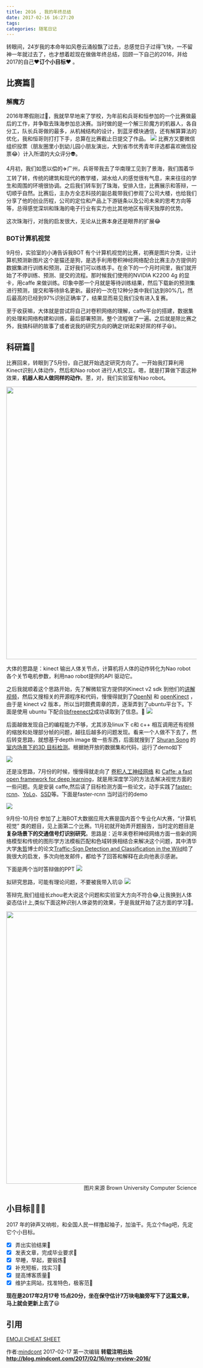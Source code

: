```yaml
---
title: 2016 , 我的年终总结
date: 2017-02-16 16:27:20
tags:
categories: 随笔日记
---
```

转眼间，24岁我的本命年如风卷云涌般飘了过去，总感觉日子过得飞快，一不留神一年就过去了，也才想着趁现在做做年终总结，回顾一下自己的2016，并给2017的自己:heart:**订个小目标**:heart: 。

## 比赛篇:muscle:
### 解魔方

2016年寒假刚过:monkey:，我就早早地来了学校，为年前和兵哥和恒参加的一个比赛做最后的工作，并争取去珠海参加总决赛。当时做的是一个解三阶魔方的机器人，各自分工，队长兵哥做的最多，从机械结构的设计，到蓝牙模块通信，还有解算算法的优化，我和恒哥则打打下手，总算在比赛截止日提交了作品。
![](http://static.mindcont.com/blog/images/resources/20160306.jpg)
比赛方又要微信组织投票（朋友圈里小到幼儿园小朋友演出，大到省市优秀青年评选都喜欢微信投票:joy:）计入所谓的大众评分:alien:。

4月初，我们如愿以偿的:airplane:广州，兵哥带我去了华南理工见到了景海，我们围着华工转了转，传统的建筑和现代的教学楼，湖水给人的感觉很有气息，来来往往的学生和周围的环境很协调。之后我们转车到了珠海，安排入住，比赛展示和答辩，一切顺乎自然。比赛后，主办方全志科技的副总裁带我们参观了公司大楼，也给我们分享了他的创业历程，公司的定位和产品上下游链条以及公司未来的思考方向等等，总得感觉深圳和珠海的电子行业有实力也比其他地区有得天独厚的优势。

这次珠海行，对我的启发很大，无论从比赛本身还是眼界的扩展:joy:

###  BOT计算机视觉

9月份，实验室的小涛告诉我BOT 有个计算机视觉的比赛，初赛是图片分类，让计算机预测新图片这个是猫还是狗，是选手利用卷积神经网络配合比赛主办方提供的数据集进行训练和预测，正好我们可以练练手。在余下的一个月时间里，我们就开始了不停训练、预测、提交的流程。那时候我们使用的NVIDIA K2200 4g 的显卡，用caffe 来做训练。印象中那一个月就是等待训练结果，然后下载新的预测集进行预测，提交和等待排名更新。最好的一次在12种分类中我们达到80%几，然后最高的已经到97%识别正确率了，结果显而易见我们没有进入复赛。

至于收获嘛，大体就是尝试将自己对卷积网络的理解，caffe平台的搭建，数据集的处理和网络构建和训练，最后部署预测，整个流程做了一遍。之后就是除比赛之外，我搞科研的故事了或者说我的研究方向的确定(听起来好屌的样子:laughing:)。

## 科研篇:punch:
比赛回来，转眼到了5月份，自己就开始选定研究方向了。一开始我打算利用 Kinect识别人体动作，然后和Nao robot 进行人机交互。嗯，就是打算做下面这种效果，**机器人和人做同样的动作**。蒽，对，我们实验室有Nao robot。

<img src="http://static.mindcont.com/blog/images/resources/kinect-nao.jpg" width="720" >

大体的思路是：kinect 输出人体关节点，计算机将人体的动作转化为Nao robot 各个关节电机参数，利用nao robot提供的API 驱动它。

之后我就顺着这个思路开始，先了解微软官方提供的Kinect v2 sdk 到他们的[讲解视频](https://mva.microsoft.com/zh-cn/training-courses/-kinect-for-windows-v2--8743?l=15BQDzV1_4504984382)，然后又搜相关的开源程序和代码，慢慢得就到了[OpenNI](https://structure.io/openni) 和 [openKinect](https://openkinect.org/wiki/Main_Page/zh-hans) ，由于是 kinect v2 版本，所以当时颇费周章的弄，逐渐弄到了ubuntu平台下。下面是使用 ubuntu 下配合[libfreenect2](https://github.com/OpenKinect/libfreenect2)成功读取到了信息。:poop:
![](http://static.mindcont.com/blog/images/resources/openkinect_v2_ubuntu.png)

后面越做发现自己的编程能力不够，尤其涉及linux下 c和 c++ 相互调用还有视频的缩放和处理部分帧的问题，越往后越多的问题发现。看来一个人做不下去了，然后转变思路，就想基于depth image 做一些东西，后面就搜到了 [Shuran Song](http://vision.princeton.edu/people/shurans/) 的[室内场景下的3D 目标检测](http://videolectures.net/eccv2014_song_depth_images/)。根据她开放的数据集和代码，运行了demo如下

![](http://static.mindcont.com/blog/images/resources/reproduce-shuransong-results.jpg)

还是没思路，7月份的时候，慢慢得就走向了 [卷积人工神经网络](http://cs231n.stanford.edu/) 和 [Caffe: a fast open framework for deep learning](http://blog.mindcont.com/2017/02/15/caffe-guide-book/)，就是用深度学习的方法去解决视觉方面的一些问题。先是安装 caffe,然后读了目标检测方面一些论文，动手实践了[faster-rcnn](https://github.com/ShaoqingRen/faster_rcnn)、[YoLo](http://pjreddie.com/darknet/yolo/)、[SSD](https://github.com/weiliu89/caffe/tree/ssd)等。下面是faster-rcnn 当时运行的demo

![](http://static.mindcont.com/blog/images/resources/faster-rcnn.png)

9月份-10月份 参加了上海BOT大数据应用大赛是国内首个专业化AI大赛，“计算机视觉” 类的题目，见上面第二个比赛。11月初就开始弄开题报告，当时定的题目是**复杂场景下的交通信号灯识别研究**。思路是：近年来卷积神经网络方面一些新的网络模型和传统的图形学方法模板匹配和色域转换相结合来解决这个问题，其中清华大学[朱哲](http://cg.cs.tsinghua.edu.cn/traffic-sign/)博士的论文[Traffic-Sign Detection and Classification in the Wild](http://cg.cs.tsinghua.edu.cn/traffic-sign/0682.pdf)给了我很大的启发，多次向他发邮件，都给予了回答和解释在此向他表示感谢。

下面是两个当时答辩做的PPT
![](http://static.mindcont.com/blog/images/resources/tlr-research-status.jpg)

拟研究思路，可能有理论问题，不要被我带入坑:stuck_out_tongue_winking_eye:
![](http://static.mindcont.com/blog/images/resources/idea-of-traffic-signal-recognition.jpg)

答辩完,我们组组长zhou老大说这个问题和实验室大方向不符合:joy:,让我换到人体姿态估计上,类似下面这种识别人体姿势的效果，于是我就开始了这方面的学习:dog:。

<img src="http://static.mindcont.com/blog/images/resources/amdo2012andriluka.jpg" align="right" width="720">
<p align="right">图片来源 Brown University Computer Science</p>

## 小目标:baby_chick::baby_chick::baby_chick:
2017 年的钟声又响啦，和全国人民一样撸起袖子，加油干。先立个flag吧，先定它个小目标。

- [x] 弄出实验结果:frog:
- [x] 发表文章，完成毕业要求:penguin:
- [x] 早睡，早起，要锻炼:ant:
- [x] 补充短板，找实习:wolf:
- [x] 提高博客质量:whale2:
- [x] 维护主网站，找准特色，极客范:palm_tree:

**现在是2017年2月17号 15点20分，坐在保守估计7万块电脑旁写下了这篇文章，马上就会更新上去了**:smiley:
## 引用
[EMOJI CHEAT SHEET](http://www.webpagefx.com/tools/emoji-cheat-sheet/)

作者:[mindcont](https://github.com/mindcont)  2017-02-17 第一次编辑
**转载注明出处 http://blog.mindcont.com/2017/02/16/my-review-2016/**
